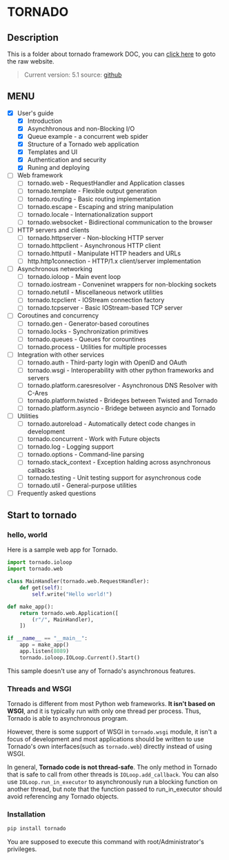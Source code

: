 # TORNADO

## Description
This is a folder about tornado framework DOC, you can [click here](http://www.tornadoweb.org/en/stable/index.html) to goto the raw website.
> Current version: 5.1
> source: [github](https://github.com/tornadoweb/tornado)

## MENU

- [x] User's guide
    - [x] Introduction
    - [x] Asynchhronous and non-Blocking I/O
    - [x] Queue example - a concurrent web spider
    - [x] Structure of a Tornado web application
    - [x] Templates and UI
    - [x] Authentication and security
    - [x] Runing and deploying

- [ ] Web framework
    - [ ] tornado.web - RequestHandler and Application classes
    - [ ] tornado.template - Flexible output generation
    - [ ] tornado.routing - Basic routing implementation
    - [ ] tornado.escape - Escaping and string manipulation
    - [ ] tornado.locale - Internationalization support
    - [ ] tornado.websocket - Bidirectional communication to the browser

- [ ] HTTP servers and clients
    - [ ] tornado.httpserver - Non-blocking HTTP server
    - [ ] tornado.httpclient - Asynchronous HTTP client
    - [ ] tornado.httputil - Manipulate HTTP headers and URLs
    - [ ] http.http1connection - HTTP/1.x client/server implementation

- [ ] Asynchronous networking
    - [ ] tornado.ioloop - Main event loop
    - [ ] tornado.iostream - Conveninet wrappers for non-blocking sockets
    - [ ] tornado.netutil - Miscellaneous network utilities
    - [ ] tornado.tcpclient - IOStream connection factory
    - [ ] tornado.tcpserver - Basic IOStream-based TCP server

- [ ] Coroutines and concurrency
    - [ ] tornado.gen - Generator-based coroutines
    - [ ] tornado.locks - Synchronization primitives
    - [ ] tornado.queues - Queues for corountines
    - [ ] tornado.process - Utilities for multiple processes

- [ ] Integration with other services
    - [ ] tornado.auth - Third-party login with OpenID and OAuth
    - [ ] tornado.wsgi - Interoperability with other python frameworks and servers
    - [ ] tornado.platform.caresresolver - Asynchronous DNS Resolver with C-Ares
    - [ ] tornado.platform.twisted - Brideges between Twisted and Tornado
    - [ ] tornado.platform.asyncio - Bridege between asyncio and Tornado

- [ ] Utilities
    - [ ] tornado.autoreload - Automatically detect code changes in development
    - [ ] tornado.concurrent - Work with Future objects
    - [ ] tornado.log - Logging support
    - [ ] tornado.options - Command-line parsing
    - [ ] tornado.stack\_context - Exception halding across asynchronous callbacks
    - [ ] tornado.testing - Unit testing support for asynchronous code
    - [ ] tornado.util - General-purpose utilities

- [ ] Frequently asked questions

## Start to tornado

### hello, world
Here is a sample web app for Tornado.

```py
import tornado.ioloop
import tornado.web

class MainHandler(tornado.web.RequestHandler):
    def get(self):
        self.write("Hello world!")

def make_app():
    return tornado.web.Application([
        (r"/", MainHandler),
    ])

if __name__ == "__main__":
    app = make_app()
    app.listen(8089)
    tornado.ioloop.IOLoop.Current().Start()
```
This sample doesn't use any of Tornado's asynchronous features.

### Threads and WSGI
Tornado is different from most Python web frameworks. **It isn't based on WSGI**, and it is typically run with only one thread per process. Thus, Tornado is able to asynchronous program.
<p></p>

However, there is some support of WSGI in `tornado.wsgi` module, it isn't a focus of development and most applications should be written to use Tornado's own interfaces(such as `tornado.web`) directly instead of using WSGI.
<p></p>

In general, **Tornado code is not thread-safe**. The only method in Tornado that is safe to call from other threads is `IOLoop.add_callback`. You can also use `IOLoop.run_in_executor` to asynchronously run a blocking function on another thread, but note that the function passed to run\_in\_executor should avoid referencing any Tornado objects.

### Installation
```sh
pip install tornado
```
You are supposed to execute this command with root/Administrator's privileges.



